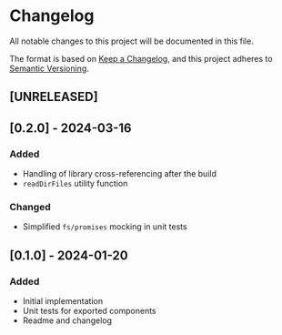# Changelog

All notable changes to this project will be documented in this file.

The format is based on [Keep a Changelog](https://keepachangelog.com/en/1.0.0/),
and this project adheres to [Semantic Versioning](https://semver.org/spec/v2.0.0.html).

## [UNRELEASED]

## [0.2.0] - 2024-03-16

### Added

- Handling of library cross-referencing after the build
- `readDirFiles` utility function

### Changed

- Simplified `fs/promises` mocking in unit tests

## [0.1.0] - 2024-01-20

### Added

- Initial implementation
- Unit tests for exported components
- Readme and changelog
